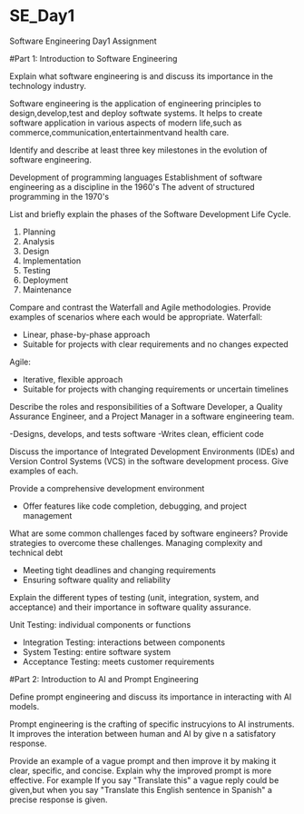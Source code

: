 # SE_Day1
Software Engineering Day1 Assignment

#Part 1: Introduction to Software Engineering

Explain what software engineering is and discuss its importance in the technology industry.

Software engineering is the application of engineering principles to design,develop,test and deploy softwate systems.
It helps to create software application in various aspects of modern life,such as commerce,communication,entertainmentvand health care.

Identify and describe at least three key milestones in the evolution of software engineering.

Development of programming languages
Establishment of software engineering as a discipline in the 1960's
The advent of structured programming in the 1970's

List and briefly explain the phases of the Software Development Life Cycle.
1. Planning
2. Analysis
3. Design
4. Implementation
5. Testing
6. Deployment
7. Maintenance

Compare and contrast the Waterfall and Agile methodologies. Provide examples of scenarios where each would be appropriate.
Waterfall:

- Linear, phase-by-phase approach
- Suitable for projects with clear requirements and no changes expected

Agile:

- Iterative, flexible approach
- Suitable for projects with changing requirements or uncertain timelines

Describe the roles and responsibilities of a Software Developer, a Quality Assurance Engineer, and a Project Manager in a software engineering team.

-Designs, develops, and tests software
-Writes clean, efficient code

Discuss the importance of Integrated Development Environments (IDEs) and Version Control Systems (VCS) in the software development process. Give examples of each.

Provide a comprehensive development environment
- Offer features like code completion, debugging, and project management


What are some common challenges faced by software engineers? Provide strategies to overcome these challenges.
Managing complexity and technical debt
- Meeting tight deadlines and changing requirements
- Ensuring software quality and reliability

Explain the different types of testing (unit, integration, system, and acceptance) and their importance in software quality assurance.

Unit Testing: individual components or functions
- Integration Testing: interactions between components
- System Testing: entire software system
- Acceptance Testing: meets customer requirements

#Part 2: Introduction to AI and Prompt Engineering


Define prompt engineering and discuss its importance in interacting with AI models.

Prompt engineering is the crafting of specific instrucyions to AI instruments.
It improves the interation between human and AI by give n a satisfatory response.

Provide an example of a vague prompt and then improve it by making it clear, specific, and concise. Explain why the improved prompt is more effective.
For example If you say "Translate this" a vague reply could be given,but when you say "Translate this English sentence in Spanish" a precise response is given.
